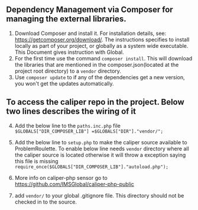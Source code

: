 ## Dependency Management via Composer for managing the external libraries.

1. Download Composer and install it. For installation details, see: https://getcomposer.org/download/. 
   The instructions specifies to install locally as part of your project, or globally as a system wide executable. 
   This Document gives instruction with Global.
2. For the first time use the command `composer install`. 
   This will download the libraries that are mentioned in the composer.json(located at
   the project root directory) to a `vendor` directory.
3. Use `composer update` to if any of the dependencies get a new version, you won't get the updates automatically. 

##  To access the caliper repo in the project. Below two lines describes the wiring of it

4. Add the below line to the `paths.inc.php` file
   `$GLOBALS["DIR_COMPOSER_LIB"] =$GLOBALS["DIR"]."vendor/";`

5. Add the below line to `setup.php` to make the caliper source available to ProblemRoulette. To enable below line needs `vendor` directory where all the caliper source
   is located otherwise it will throw a exception saying this file is missing
   `require_once($GLOBALS["DIR_COMPOSER_LIB"]."autoload.php");`
   
6. More info on caliper-php sensor go to https://github.com/IMSGlobal/caliper-php-public   

7. add `vendor/` to your global .gitignore file. This directory should not be checked in to the source.
